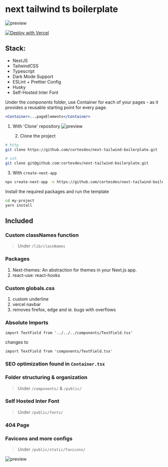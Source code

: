 # next tailwind ts boilerplate

![preview](https://i.ibb.co/Ybnyzm6/boilerplate-cortesdev.jpg)

[![Deploy with Vercel](https://vercel.com/button)](https://vercel.com/new/clone?repository-url=https%3A%2F%2Fgithub.com%2Fcortesdev%2Fnext-tailwind-boilerplate)

## Stack:

- NextJS
- TailwindCSS
- Typescript
- Dark Mode Support
- ESLint + Prettier Config
- Husky
- Self-Hosted Inter Font

Under the _components_ folder, use Container for each of your pages - as it provides a reusable starting point for every page.

```jsx
<Container>...pageElements</Container>
```

1. With 'Clone' repository
   ![preview](https://i.ibb.co/Ybnyzm6/boilerplate-cortesdev.jpg)

   2. Clone the project

```bash
# http
git clone https://github.com/cortesdev/next-tailwind-boilerplate.git
```

```bash
# ssh
git clone git@github.com:cortesdev/next-tailwind-boilerplate.git
```

3. With `create-next-app`

```bash
npx create-next-app -e https://github.com/cortesdev/next-tailwind-boilerplate my-project
```

Install the required packages and run the template

```bash
cd my-project
yarn install
```

## Included

### Custom classNames function

> Under `/lib/classNames`

### Packages

1. Next-themes: An abstraction for themes in your Next.js app.
2. react-use: react-hooks

### Custom globals.css

1. custom underline
2. vercel navbar
3. removes firefox, edge and ie. bugs with overflows

### Absolute Imports

```tsx
import TextField from '../../../components/TextField.tsx'
```

changes to

```tsx
import TextField from 'components/TextField.tsx'
```

### SEO optimization found in `Container.tsx`

### Folder structuring & organization

> Under `/components/` & `/public/`

### Self Hosted Inter Font

> Under `/public/fonts/`

### 404 Page

### Favicons and more configs

> Under `/public/static/favicons/`

![preview](https://i.ibb.co/VW492TD/Group-4.jpg)

